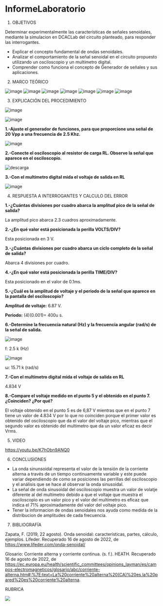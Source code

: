 # InformeLaboratorio


1. OBJETIVOS

Determinar experimentalmente las características de señales senoidales, mediante la simulacion en DCACLab del circuito planteado, para responder las interrogantes.

* Explicar el concepto fundamental de ondas senoidales.
* Analizar el comportamiento de la señal senoidal en el circuito propuesto utilizando un osciloscopio y un multímetro digital.
* Comprender como funciona el concepto de Generador de señales y sus aplicaciones.

2. MARCO TEÓRICO 


![image](https://user-images.githubusercontent.com/105679480/186152590-be6f29d9-39b0-4b9b-b144-f5952ab71f49.png)
![image](https://user-images.githubusercontent.com/105679480/186152655-e140baf3-4703-479d-990a-4431b7c62e6d.png)
![image](https://user-images.githubusercontent.com/105679480/186152735-7d9cbc18-c05e-4593-95fc-b989d4024844.png)
![image](https://user-images.githubusercontent.com/105679480/186154279-b9d8e82b-db41-4ed8-9246-5af138d6c538.png)
![image](https://user-images.githubusercontent.com/105679480/186154338-37b4b19b-504f-4786-8d3f-607a4c40d5f6.png)
![image](https://user-images.githubusercontent.com/105679480/186154398-8c47a90c-975a-48fe-aba3-1666c0b58b39.png)
![image](https://user-images.githubusercontent.com/105679480/186154440-fbdf4814-1959-480b-8f00-90dc3d22ac32.png)

3. EXPLICACIÓN DEL PROCEDIMIENTO

![image](https://user-images.githubusercontent.com/105570939/185944252-e798de63-ab33-4046-b954-27438111df03.png)

![image](https://user-images.githubusercontent.com/105570939/185947179-7037561d-8b68-45b7-96a5-af7f9f9bb109.png)

**1.-Ajuste el generador de funciones, para que proporcione una señal de 20 Vpp a una frecuencia de 2.5 Khz.**

![image](https://user-images.githubusercontent.com/105570939/185947683-348e1fec-c614-4232-9239-43ecf6028319.png)

**2.-Conecte el osciloscopio al resistor de carga RL. Observe la señal que aparece en el osciloscopio.**

![descarga](https://user-images.githubusercontent.com/105570939/185948959-a11af2d5-c9e7-4f77-a8d5-2842b0fedc62.png)

**3.-Con el multímetro digital mida el voltaje de salida en RL**

![image](https://user-images.githubusercontent.com/105570939/186044531-b14fff78-886b-4f0d-8fd1-e1bdfe42a08f.png)

4. RESPUESTA A INTERROGANTES Y CALCULO DEL ERROR

**1.-¿Cuántas divisiones por cuadro abarca la amplitud pico de la señal de salida?**

La amplitud pico abarca 2.3 cuadros aproximadamente.

**2.-¿En qué valor está posicionada la perilla VOLTS/DIV?**

Esta posicionada en 3 V.

**3.-¿Cuántas divisiones por cuadro abarca un ciclo completo de la señal de salida?**

Abarca 4 divisiones por cuadro.

**4.-¿En qué valor está posicionada la perilla TIME/DIV?**

Esta posicionado en el valor de 0.1ms.

**5.-¿Cuál es la amplitud de voltaje y el periodo de la señal que aparece en la pantalla del osciloscopio?**

**Amplitud de voltaje:** 6.87 V.

**Periodo:** (4)(0.001)= 400u s.

**6.-Determine la frecuencia natural (Hz) y la frecuencia angular (rad/s) de la señal de salida.**

![image](https://user-images.githubusercontent.com/105570939/185966145-f4a32534-2d85-4a26-bb80-9752a28fe43b.png)

f: 2.5 k (Hz)

![image](https://user-images.githubusercontent.com/105570939/185966780-7691b478-3d49-439c-9909-b4074e019fa8.png)

ω: 15.71 k (rad/s)

**7.-Con el multímetro digital mida el voltaje de salida en RL**

4.834 V

**8.-Compare el voltaje medido en el punto 5 y el obtenido en el punto 7. ¿Coinciden? ¿Por qué?**

El voltaje obtenido en el punto 5 es de 6,87 V mientras que en el punto 7 tiene un valor de 4.834 V por lo que no coinciden porque el primer valor es obtenido del osciloscopio que da el valor del voltaje pico, mientras que el segundo valor es obtenido del multimetro que da un valor eficaz es decir Vrms.

5. VIDEO

https://youtu.be/K7hObn9ANQ0

6. CONCLUSIONES

* La onda sinunsoidal representa el valor de la tensión de la corriente alterna a través de un tiempo continuamente variable y este puede variar dependiendo de como se posiciones las perrillas del osciloscopio y el análisis que se hace al observar la onda sinusoidal.
* La señal de onda sinusoidal del osciloscopio muestra un valor de volatje diferente al del multímetro debido a que el voltaje que muestra el osciloscopio es un valor pico y el valor del multímetro es eficaz que indica el 71% aproximadamente del valor del voltaje pico.
* Tener la informacion de ondas senoidales nos ayuda como medida de la distribucion de amplitudes de cada frecuencia.

7. BIBLIOGRAFÍA

Zapata, F. (2019, 22 agosto). Onda senoidal: características, partes, cálculo, ejemplos. Lifeder. Recuperado 16 de agosto de 2022, de https://www.lifeder.com/onda-senoidal/


Glosario: Corriente alterna y corriente continua. (s. f.). HEATH. Recuperado 16 de agosto de 2022, de https://ec.europa.eu/health/scientific_committees/opinions_layman/es/campos-electromagneticos/glosario/abc/corriente-alterna.htm#:%7E:text=La%20corriente%20alterna%20(CA)%20es,la%20pared%20es%20corriente%20alterna.



RUBRICA

![](https://github.com/doalulema/InformeLaboratorio/blob/main/Laboratorio.png)
